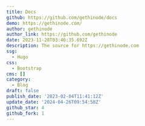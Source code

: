 ```yaml
---
title: Docs
github: https://github.com/gethinode/docs
demo: https://gethinode.com/
author: gethinode
author_link: https://github.com/gethinode
date: 2023-11-28T03:46:35.692Z
description: The source for https://gethinode.com
ssg:
  - Hugo
css:
  - Bootstrap
cms: []
category:
  - Blog
draft: false
publish_date: '2023-02-04T11:41:12Z'
update_date: '2024-04-26T09:54:58Z'
github_star: 4
github_fork: 1
---
```

